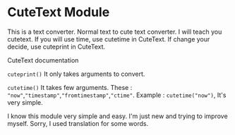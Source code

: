 # CuteText Module

This is a text converter. Normal text to cute text converter. I will teach you cutetext. If you will use time, use cutetime in CuteText. If change your decide, use cuteprint in CuteText.

CuteText documentation

`cuteprint()` It only takes arguments to convert.

`cutetime()` It takes few arguments. These : `"now"`,`"timestamp"`,`"fromtimestamp"`,`"ctime"`. Example : `cutetime("now")`, It's very simple.

I know this module very simple and easy. I'm just new and trying to improve myself. Sorry, I used translation for some words.
